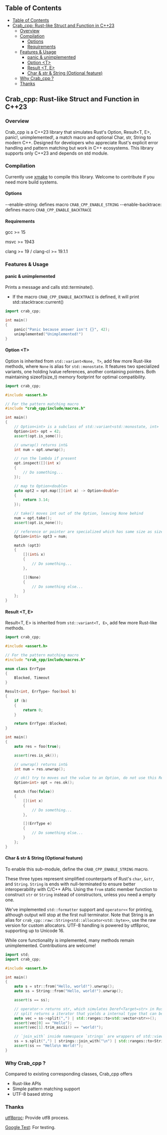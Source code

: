 ## Table of Contents
- [Table of Contents](#table-of-contents)
- [Crab\_cpp: Rust-like Struct and Function in C++23](#crab_cpp-rust-like-struct-and-function-in-c23)
  - [Overview](#overview)
  - [Compilation](#compilation)
    - [Options](#options)
    - [Requirements](#requirements)
  - [Features \& Usage](#features--usage)
    - [panic \& unimplemented](#panic--unimplemented)
    - [Option \<T\>](#option-t)
    - [Result \<T, E\>](#result-t-e)
    - [Char \& str \& String (Optional feature)](#char--str--string-optional-feature)
  - [Why Crab\_cpp ?](#why-crab_cpp-)
  - [Thanks](#thanks)

## Crab_cpp: Rust-like Struct and Function in C++23

### Overview
Crab_cpp is a C++23 library that simulates Rust's Option<T>, Result<T, E>, panic!, unimplemented!, a match macro and optional Char, str, String to modern C++. Designed for developers who appreciate Rust's explicit error handling and pattern matching but work in C++ ecosystems. This library supports only C++23 and depends on std module.

### Compilation
Currently use [xmake](https://github.com/xmake-io/xmake) to compile this library. Welcome to contribute if you need more build systems.

#### Options
--enable-string: defines macro `CRAB_CPP_ENABLE_STRING`
--enable-backtrace: defines macro `CRAB_CPP_ENABLE_BACKTRACE`

#### Requirements
gcc >= 15

msvc >= 1943

clang >= 19 / clang-cl >= 19.1.1

### Features & Usage

#### panic & unimplemented
Prints a message and calls std::terminate().
- If the macro `CRAB_CPP_ENABLE_BACKTRACE` is defined, it will print std::stacktrace::current()

```c++
import crab_cpp;

int main()
{
    panic("Panic because answer isn't {}", 42);
    unimplemented("Unimplemented!")
}
```

#### Option &lt;T&gt;
Option<T> is inherited from `std::variant<None, T>`, add few more Rust-like methods, where `None` is alias for `std::monostate`.
It features two specialized variants, one holding lvalue references, another containing pointers. Both maintaining sizeof(size_t) memory footprint for optimal compatibility.

```c++
import crab_cpp;

#include <assert.h>

// For the pattern matching macro
#include "crab_cpp/include/macros.h"

int main()
{
    // Option<int> is a subclass of std::variant<std::monostate, int>
    Option<int> opt = 42;
    assert(opt.is_some());

    // unwrap() returns int&
    int num = opt.unwrap();

    // run the lambda if present
    opt.inspect([](int x)
    {
        // Do something...
    });

    // map to Option<double>
    auto opt2 = opt.map([](int a) -> Option<double>
    {
        return 3.14;
    });

    // take() moves int out of the Option, leaving None behind
    num = opt.take();
    assert(opt.is_none());

    // reference or pointer are specialized which has same size as size_t
    Option<int&> opt3 = num;

    match (opt3)
    {
        [](int& x)
        {
            // Do something...
        },

        [](None)
        {
            // Do something else...
        }
    };
}
```

#### Result &lt;T, E&gt;
Result<T, E> is inherited from `std::variant<T, E>`, add few more Rust-like methods.

```c++
import crab_cpp;

#include <assert.h>

// For the pattern matching macro
#include "crab_cpp/include/macros.h"

enum class ErrType
{
    Blocked, Timeout
}

Result<int, ErrType> foo(bool b)
{
    if (b)
    {
        return 0;
    }

    return ErrType::Blocked;
}

int main()
{
    auto res = foo(true);

    assert(res.is_ok());

    // unwrap() returns int&
    int num = res.unwrap();

    // ok() try to moves out the value to an Option, do not use this Result anymore
    Option<int> opt = res.ok();

    match (foo(false))
    {
        [](int x)
        {
            // Do something...
        },

        [](ErrType e)
        {
            // Do something else...
        }
    };
}
```

#### Char & str & String (Optional feature)
To enable this sub-module, define the `CRAB_CPP_ENABLE_STRING` macro.

These three types represent simplified counterparts of Rust's `char`, `&str`, and `String`. `String` is ends with null-terminated to ensure better interoperability with C/C++ APIs. Using the `from` static member function to construct `str` or `String` instead of constructors, unless you need a empty one.

We've implemented `std::formatter` support and `operator<<` for printing, although output will stop at the first null terminator. Note that String is an alias for `crab_cpp::raw::String<std::allocator<std::byte>>`, use the raw version for custom allocators. UTF-8 handling is powered by utf8proc, supporting up to Unicode 16.

While core functionality is implemented, many methods remain unimplemented. Contributions are welcome!

```c++
import std;
import crab_cpp;

#include <assert.h>

int main()
{
    auto s = str::from("Hello, world!").unwrap();
    auto ss = String::from("Hello, world!").unwrap();

    assert(s == ss);

    // operator-> returns str, which simulates Deref<Target=str> in Rust
    // split returns a iterator that yields a internal type that can be constructed to str
    auto vec = ss->split(",") | std::ranges::to<std::vector<str>>();
    assert(vec[0] == "Hello");
    assert(vec[1].trim_ascii() == "world!");

    // `join_with` inside namespace `strings` are wrappers of std::views::join_with
    ss = s.split(",") | strings::join_with("\n") | std::ranges::to<String>();
    assert(ss == "Hello\n World!");
}
```

### Why Crab_cpp ?
Compared to existing corresponding classes, Crab_cpp offers
- Rust-like APIs
- Simple pattern matching support
- UTF-8 based string

### Thanks
[utf8proc](https://github.com/JuliaStrings/utf8proc): Provide utf8 process.

[Google Test](https://github.com/google/googletest): For testing.